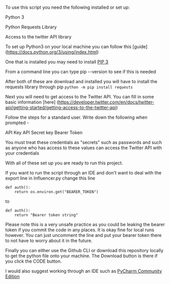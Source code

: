 To use this script you need the following installed or set up:

Python 3

Python Requests Library

Access to the twitter API  library


To set up Python3 on your local machine you can follow this [guide]
(https://docs.python.org/3/using/index.html)

One that is installed you may need to install [PIP 3](https://docs.python.org/3/installing/index.html)

From a command line you can type pip --version to see if this is needed

After both of these are download and installed you will have to install the requests library through pip
`python -m pip install requests`

Next you will need to get access to the Twitter API. You can fill in some basic information [here]
(https://developer.twitter.com/en/docs/twitter-api/getting-started/getting-access-to-the-twitter-api)

Follow the steps for a standard user. Write down the following when prompted -

API Key
API Secret key
Bearer Token

You must treat these credentials as "secrets" such as passwords and such as anyone who 
has access to these values can access the Twitter API with your credentials

With all of these set up you are ready to run this project.

If you want to run the script through an IDE and don't want to 
deal with the export line in Influencer.py change this line
```
def auth():
    return os.environ.get("BEARER_TOKEN")
```

to
```
def auth():
    return "Bearer token string"
```

Please note this is a very unsafe practice as you could be leaking
the bearer token if you commit the code in any places. It is okay 
fine for local runs however. You can just uncomment the line and put
your bearer token there to not have to worry about it in the future.

Finally you can either use the Github CLI or download this repository locally
to get the python file onto your machine. The Download button is there if you click the CODE
button.

I would also suggest working through an IDE such as
[PyCharm Community Edition](https://www.jetbrains.com/pycharm/download/#section=windows)